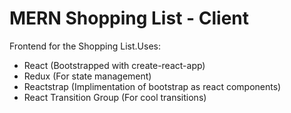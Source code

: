 # MERN Shopping List - Client

Frontend for the Shopping List.Uses:

- React (Bootstrapped with create-react-app)
- Redux (For state management)
- Reactstrap (Implimentation of bootstrap as react components)
- React Transition Group (For cool transitions)
